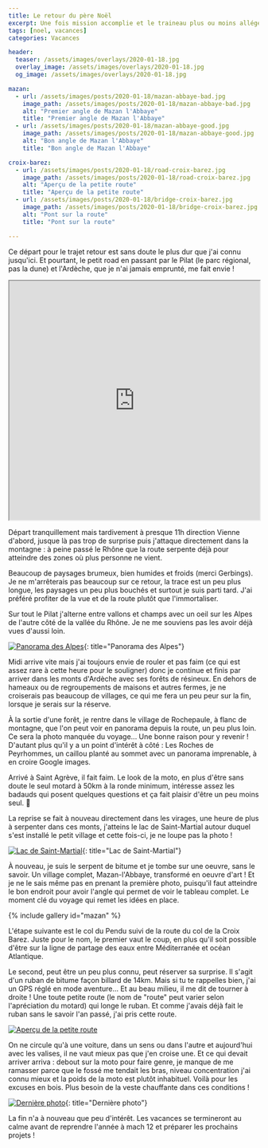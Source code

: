 ```yaml
---
title: Le retour du père Noël
excerpt: Une fois mission accomplie et le traineau plus ou moins allégé, il est temps de rentrer. Une fois de plus, en évitant les routes habituelles.
tags: [noel, vacances]
categories: Vacances

header:
  teaser: /assets/images/overlays/2020-01-18.jpg
  overlay_image: /assets/images/overlays/2020-01-18.jpg
  og_image: /assets/images/overlays/2020-01-18.jpg

mazan:
  - url: /assets/images/posts/2020-01-18/mazan-abbaye-bad.jpg
    image_path: /assets/images/posts/2020-01-18/mazan-abbaye-bad.jpg
    alt: "Premier angle de Mazan l'Abbaye"
    title: "Premier angle de Mazan l'Abbaye"
  - url: /assets/images/posts/2020-01-18/mazan-abbaye-good.jpg
    image_path: /assets/images/posts/2020-01-18/mazan-abbaye-good.jpg
    alt: "Bon angle de Mazan l'Abbaye"
    title: "Bon angle de Mazan l'Abbaye"

croix-barez:
  - url: /assets/images/posts/2020-01-18/road-croix-barez.jpg
    image_path: /assets/images/posts/2020-01-18/road-croix-barez.jpg
    alt: "Aperçu de la petite route"
    title: "Aperçu de la petite route"
  - url: /assets/images/posts/2020-01-18/bridge-croix-barez.jpg
    image_path: /assets/images/posts/2020-01-18/bridge-croix-barez.jpg
    alt: "Pont sur la route"
    title: "Pont sur la route"

---
```


Ce départ pour le trajet retour est sans doute le plus dur que j'ai connu jusqu'ici. Et pourtant, le petit road en passant
par le Pilat (le parc régional, pas la dune) et l'Ardèche, que je n'ai jamais emprunté, me fait envie !

<iframe src="https://www.google.com/maps/d/embed?mid=1dDNOgwZCHJ3EMGbMvr77YgvWDY6N_7c0" width="100%" height="480"></iframe>

Départ tranquillement mais tardivement à presque 11h direction Vienne d'abord, jusque là pas trop de surprise puis j'attaque
directement dans la montagne : à peine passé le Rhône que la route serpente déjà pour atteindre des zones où plus personne ne vient.

Beaucoup de paysages brumeux, bien humides et froids (merci Gerbings). Je ne m'arrêterais pas beaucoup sur ce retour, la
trace est un peu plus longue, les paysages un peu plus bouchés et surtout je suis parti tard. J'ai préféré profiter de
la vue et de la route plutôt que l'immortaliser.

Sur tout le Pilat j'alterne entre vallons et champs avec un oeil sur les Alpes de l'autre côté de la vallée du Rhône. Je ne me souviens pas
les avoir déjà vues d'aussi loin.

[![Panorama des Alpes](/assets/images/posts/2020-01-18/panorama-alpes.jpg)](/assets/images/posts/2020-01-18/panorama-alpes.jpg){: title="Panorama des Alpes"}

Midi arrive vite mais j'ai toujours envie de rouler et pas faim (ce qui est assez rare à cette heure pour le souligner) donc je continue
et finis par arriver dans les monts d'Ardèche avec ses forêts de résineux. En dehors de hameaux ou de regroupements de maisons et autres fermes,
je ne croiserais pas beaucoup de villages, ce qui me fera un peu peur sur la fin, lorsque je serais sur la réserve.

À la sortie d'une forêt, je rentre dans le village de Rochepaule, à flanc de montagne, que l'on peut voir en panorama depuis la route, 
un peu plus loin. Ce sera la photo manquée du voyage... Une bonne raison pour y revenir ! D'autant plus qu'il y a un point d'intérêt
à côté : Les Roches de Peyrhommes, un caillou planté au sommet avec un panorama imprenable, à en croire Google images.

Arrivé à Saint Agrève, il fait faim. Le look de la moto, en plus d'être sans doute le seul motard à 50km
à la ronde minimum, intéresse assez les badauds qui posent quelques questions et ça fait plaisir d'être un peu moins seul. &#128578; 

La reprise se fait à nouveau directement dans les virages, une heure de plus à serpenter dans ces monts,
j'atteins le lac de Saint-Martial autour duquel s'est installé le petit village et cette fois-ci, je ne loupe pas la photo !

[![Lac de Saint-Martial](/assets/images/posts/2020-01-18/lac-de-saint-martial.jpg)](/assets/images/posts/2020-01-18/lac-de-saint-martial.jpg){: title="Lac de Saint-Martial"}

À nouveau, je suis le serpent de bitume et je tombe sur une oeuvre, sans le savoir. Un village complet, Mazan-l'Abbaye, transformé en
oeuvre d'art ! Et je ne le sais même pas en prenant la première photo, puisqu'il faut atteindre le bon endroit pour
avoir l'angle qui permet de voir le tableau complet. Le moment clé du voyage qui remet les idées en place.

{% include gallery id="mazan" %}

L'étape suivante est le col du Pendu suivi de la route du col de la Croix Barez. Juste pour le nom, le premier vaut le coup,
en plus qu'il soit possible d'être sur la ligne de partage des eaux entre Méditerranée et océan Atlantique.

Le second, peut être un peu plus connu, peut réserver sa surprise. Il s'agit d'un ruban de bitume façon billard de 14km.
Mais si tu te rappelles bien, j'ai un GPS réglé en mode aventure... Et au beau milieu, il me dit de tourner à droite !
Une toute petite route (le nom de "route" peut varier selon l'apréciation du motard) qui longe le ruban. Et comme j'avais déjà
fait le ruban sans le savoir l'an passé, j'ai pris cette route.


<p class="text-center">
    <a href="/assets/images/posts/2020-01-18/road-croix-barez.jpg" title="Aperçu de la petite route" class="image-popup">
        <img src="/assets/images/posts/2020-01-18/road-croix-barez.jpg" alt="Aperçu de la petite route">
    </a>
</p>

On ne circule qu'à une voiture, dans un sens ou dans l'autre et aujourd'hui avec les valises,
il ne vaut mieux pas que j'en croise une. Et ce qui devait arriver arriva : debout sur la moto pour faire genre,
je manque de me ramasser parce que le fossé me tendait les bras, niveau concentration j'ai connu mieux et
la poids de la moto est plutôt inhabituel. Voilà pour les excuses en bois. Plus besoin de la veste chauffante dans ces
conditions !

[![Dernière photo](/assets/images/posts/2020-01-18/bridge-croix-barez.jpg)](/assets/images/posts/2020-01-18/bridge-croix-barez.jpg){: title="Dernière photo"}

La fin n'a à nouveau que peu d'intérêt. Les vacances se termineront au calme avant de reprendre l'année à mach 12 et préparer les prochains projets !
